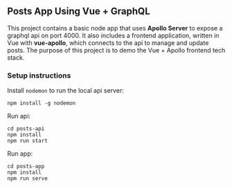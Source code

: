 ## Posts App Using Vue + GraphQL

This project contains a basic node app that uses **Apollo Server** to expose a graphql api on port 4000. It also includes a frontend application, written in Vue with **vue-apollo**, which connects to the api to manage and update posts. The purpose of this project is to demo the Vue + Apollo frontend tech stack.

### Setup instructions

Install `nodemon` to run the local api server:

```
npm install -g nodemon
```

Run api: 
```
cd posts-api
npm install
npm run start
```

Run app:

```
cd posts-app
npm install
npm run serve
```